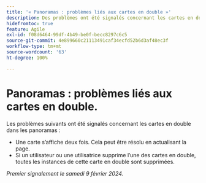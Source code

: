 ```yaml
---
title: '« Panoramas : problèmes liés aux cartes en double »'
description: Des problèmes ont été signalés concernant les cartes en double dans les panoramas.
hidefromtoc: true
feature: Agile
exl-id: f08d6464-99df-4b49-be0f-becc8297c6c5
source-git-commit: 4e899660c21113491caf34ecfd52b6d3af48ec3f
workflow-type: tm+mt
source-wordcount: '63'
ht-degree: 100%

---
```


# Panoramas : problèmes liés aux cartes en double.

<!--

>[!NOTE]
>
>This issue was fixed on May 2, 2024.

-->

Les problèmes suivants ont été signalés concernant les cartes en double dans les panoramas :

* Une carte s’affiche deux fois. Cela peut être résolu en actualisant la page.
* Si un utilisateur ou une utilisatrice supprime l’une des cartes en double, toutes les instances de cette carte en double sont supprimées.

_Premier signalement le samedi 9 février 2024._
